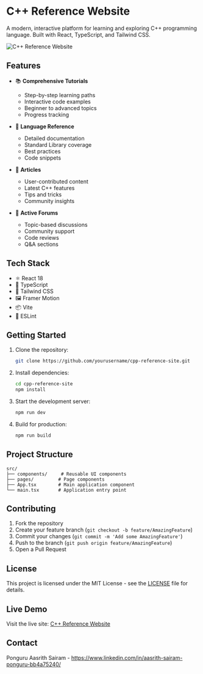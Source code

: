 # C++ Reference Website

A modern, interactive platform for learning and exploring C++ programming language. Built with React, TypeScript, and Tailwind CSS.

![C++ Reference Website](https://images.unsplash.com/photo-1555066931-4365d14bab8c?auto=format&fit=crop&q=80&w=1000)

## Features

- 📚 **Comprehensive Tutorials**
  - Step-by-step learning paths
  - Interactive code examples
  - Beginner to advanced topics
  - Progress tracking

- 📖 **Language Reference**
  - Detailed documentation
  - Standard Library coverage
  - Best practices
  - Code snippets

- 📝 **Articles**
  - User-contributed content
  - Latest C++ features
  - Tips and tricks
  - Community insights

- 💬 **Active Forums**
  - Topic-based discussions
  - Community support
  - Code reviews
  - Q&A sections

## Tech Stack

- ⚛️ React 18
- 🔷 TypeScript
- 🎨 Tailwind CSS
- 🖼️ Framer Motion
- 📦 Vite
- 🔧 ESLint

## Getting Started

1. Clone the repository:
   ```bash
   git clone https://github.com/yourusername/cpp-reference-site.git
   ```

2. Install dependencies:
   ```bash
   cd cpp-reference-site
   npm install
   ```

3. Start the development server:
   ```bash
   npm run dev
   ```

4. Build for production:
   ```bash
   npm run build
   ```

## Project Structure

```
src/
├── components/     # Reusable UI components
├── pages/         # Page components
├── App.tsx        # Main application component
└── main.tsx       # Application entry point
```

## Contributing

1. Fork the repository
2. Create your feature branch (`git checkout -b feature/AmazingFeature`)
3. Commit your changes (`git commit -m 'Add some AmazingFeature'`)
4. Push to the branch (`git push origin feature/AmazingFeature`)
5. Open a Pull Request

## License

This project is licensed under the MIT License - see the [LICENSE](LICENSE) file for details.

## Live Demo

Visit the live site: [C++ Reference Website](https://lovely-froyo-2b9599.netlify.app)

## Contact

Ponguru Aasrith Sairam - https://www.linkedin.com/in/aasrith-sairam-ponguru-bb4a75240/

